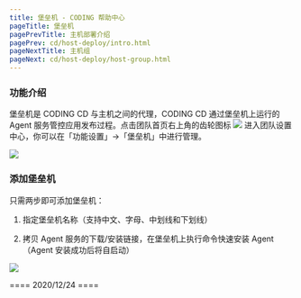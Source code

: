 ```yaml
---
title: 堡垒机 - CODING 帮助中心
pageTitle: 堡垒机
pagePrevTitle: 主机部署介绍
pagePrev: cd/host-deploy/intro.html
pageNextTitle: 主机组
pageNext: cd/host-deploy/host-group.html
---
```


### 功能介绍

堡垒机是 CODING CD 与主机之间的代理，CODING CD 通过堡垒机上运行的 Agent 服务管控应用发布过程。点击团队首页右上角的齿轮图标 <img src ="https://help-assets.codehub.cn/enterprise/20210928153255.png" style ="margin:0"> 进入团队设置中心，你可以在「功能设置」→「堡垒机」中进行管理。

![](https://help-assets.codehub.cn/enterprise/20211013193427.png)

### 添加堡垒机

只需两步即可添加堡垒机：

1.  指定堡垒机名称（支持中文、字母、中划线和下划线）

2.  拷贝 Agent 服务的下载/安装链接，在堡垒机上执行命令快速安装 Agent（Agent 安装成功后将自启动）

![](https://help-assets.codehub.cn/enterprise/20211013193552.png)

==== 2020/12/24 ====
